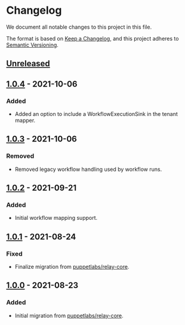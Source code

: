 # Changelog

We document all notable changes to this project in this file.

The format is based on [Keep a Changelog](https://keepachangelog.com/en/1.0.0/), and this project adheres to [Semantic Versioning](https://semver.org/spec/v2.0.0.html).

## [Unreleased]

## [1.0.4] - 2021-10-06

### Added

* Added an option to include a WorkflowExecutionSink in the tenant mapper.

## [1.0.3] - 2021-10-06

### Removed

* Removed legacy workflow handling used by workflow runs.

## [1.0.2] - 2021-09-21

### Added

* Initial workflow mapping support.

## [1.0.1] - 2021-08-24

### Fixed

* Finalize migration from [puppetlabs/relay-core](https://github.com/puppetlabs/relay-core).

## [1.0.0] - 2021-08-23

### Added

* Initial migration from [puppetlabs/relay-core](https://github.com/puppetlabs/relay-core).

[Unreleased]: https://github.com/puppetlabs/relay-client-go/compare/models/v1.0.4...HEAD
[1.0.4]: https://github.com/puppetlabs/relay-client-go/compare/models/v1.0.3...models/v1.0.4
[1.0.3]: https://github.com/puppetlabs/relay-client-go/compare/models/v1.0.2...models/v1.0.3
[1.0.2]: https://github.com/puppetlabs/relay-client-go/compare/models/v1.0.1...models/v1.0.2
[1.0.1]: https://github.com/puppetlabs/relay-client-go/compare/models/v1.0.0...models/v1.0.1
[1.0.0]: https://github.com/puppetlabs/relay-client-go/compare/dbd4bbfeab459f0f38cad0e56a76eefc0fe78be7...models/v1.0.0
